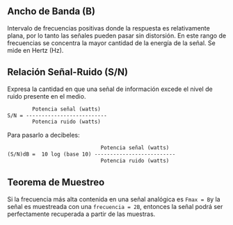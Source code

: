 ## Ancho de Banda (B)

Intervalo de frecuencias positivas donde la respuesta es relativamente plana, por  lo tanto las señales pueden pasar sin distorsión. En este rango de frecuencias se concentra la mayor cantidad de la energía de la señal. Se mide en Hertz (Hz).

## Relación Señal-Ruido (S/N)

Expresa la cantidad en que una señal de información excede el nivel de ruido presente en el medio.

```txt
        Potencia señal (watts)
S/N = --------------------------
        Potencia ruido (watts)
```

Para pasarlo a decibeles:

```txt
                              Potencia señal (watts)
(S/N)dB =  10 log (base 10) --------------------------
                              Potencia ruido (watts)
```

## Teorema de Muestreo

Si la frecuencia más alta contenida en una señal analógica es `Fmax = B`y la señal es muestreada con una `frecuencia = 2B`, entonces la señal podrá ser perfectamente recuperada a partir de las muestras.